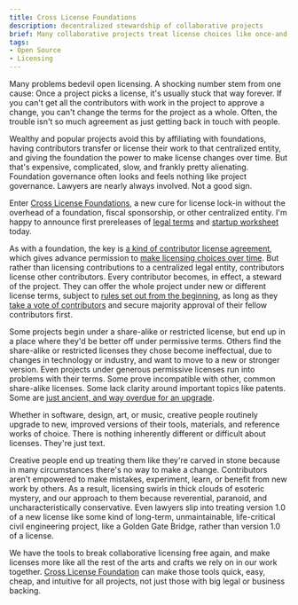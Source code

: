 ```yaml
---
title: Cross License Foundations
description: decentralized stewardship of collaborative projects
brief: Many collaborative projects treat license choices like once-and-forever commitments.  A new legal tool brings flexibility back to collaborative project licensing, without the costs of centralized foundations.
tags:
- Open Source
- Licensing
---
```


Many problems bedevil open licensing.  A shocking number stem from one cause: Once a project picks a license, it's usually stuck that way forever.  If you can't get all the contributors with work in the project to approve a change, you can't change the terms for the project as a whole.  Often, the trouble isn't so much agreement as just getting back in touch with people.

Wealthy and popular projects avoid this by affiliating with foundations, having contributors transfer or license their work to that centralized entity, and giving the foundation the power to make license changes over time.  But that's expensive, complicated, slow, and frankly pretty alienating.  Foundation governance often looks and feels nothing like project governance.  Lawyers are nearly always involved.  Not a good sign.

Enter [Cross License Foundations](https://xlfoundation.com), a new cure for license lock-in without the overhead of a foundation, fiscal sponsorship, or other centralized entity.  I'm happy to announce first prereleases of [legal terms](https://xlfoundation.com/agreement/1.0.0-pre.1) and [startup worksheet](https://xlfoundation.com/worksheet/1.0.0-pre.1) today.

As with a foundation, the key is [a kind of contributor license agreement](https://xlfoundation.com/agreement/1.0.0-pre.1), which gives advance permission to [make licensing choices over time](https://xlfoundation.com/agreement/1.0.0-pre.1#relicensing).  But rather than licensing contributions to a centralized legal entity, contributors license other contributors.  Every contributor becomes, in effect, a steward of the project.  They can offer the whole project under new or different license terms, subject to [rules set out from the beginning](https://xlfoundation.com/worksheet/1.0.0-pre.1#license-criteria), as long as they [take a vote of contributors](https://xlfoundation.com/agreement/1.0.0-pre.1#voting) and secure majority approval of their fellow contributors first.

Some projects begin under a share-alike or restricted license, but end up in a place where they'd be better off under permissive terms.  Others find the share-alike or restricted licenses they chose become ineffectual, due to changes in technology or industry, and want to move to a new or stronger version.  Even projects under generous permissive licenses run into problems with their terms.  Some prove incompatible with other, common share-alike licenses.  Some lack clarity around important topics like patents.  Some are [just ancient, and way overdue for an upgrade](/2019/03/09/Deprecation-Notice.html).

Whether in software, design, art, or music, creative people routinely upgrade to new, improved versions of their tools, materials, and reference works of choice.  There is nothing inherently different or difficult about licenses.  They're just text.

Creative people end up treating them like they're carved in stone because in many circumstances there's no way to make a change.  Contributors aren't empowered to make mistakes, experiment, learn, or benefit from new work by others.  As a result, licensing swirls in thick clouds of esoteric mystery, and our approach to them because reverential, paranoid, and uncharacteristically conservative.  Even lawyers slip into treating version 1.0 of a new license like some kind of long-term, unmaintainable, life-critical civil engineering project, like a Golden Gate Bridge, rather than version 1.0 of a license.

We have the tools to break collaborative licensing free again, and make licenses more like all the rest of the arts and crafts we rely on in our work together.  [Cross License Foundation](https://xlfoundation.com) can make those tools quick, easy, cheap, and intuitive for all projects, not just those with big legal or business backing.
